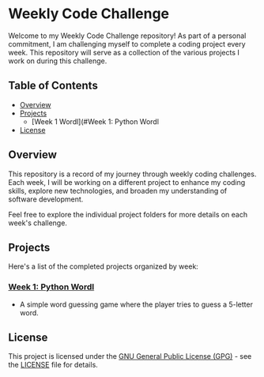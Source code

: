 # Weekly Code Challenge

Welcome to my Weekly Code Challenge repository! As part of a personal commitment, I am challenging myself to complete a coding project every week. This repository will serve as a collection of the various projects I work on during this challenge.

## Table of Contents

- [Overview](#overview)
- [Projects](#projects)
    - [Week 1 Wordl](#Week 1: Python Wordl
- [License](#license)


## Overview

This repository is a record of my journey through weekly coding challenges. Each week, I will be working on a different project to enhance my coding skills, explore new technologies, and broaden my understanding of software development.

Feel free to explore the individual project folders for more details on each week's challenge.

## Projects

Here's a list of the completed projects organized by week:

### [Week 1: Python Wordl](/week-1)
  - A simple word guessing game where the player tries to guess a 5-letter word.



## License

This project is licensed under the [GNU General Public License (GPG)](LICENSE) - see the [LICENSE](LICENSE) file for details.
